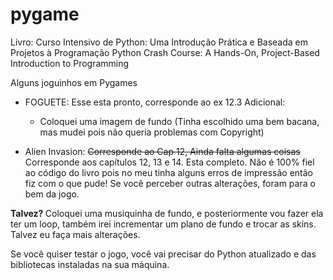 # pygame

Livro: Curso Intensivo de Python: Uma Introdução Prática e Baseada em Projetos à Programação
       Python Crash Course: A Hands-On, Project-Based Introduction to Programming
       
       

Alguns joguinhos em Pygames

- FOGUETE:
  Esse esta pronto, corresponde ao ex 12.3
  Adicional:
   - Coloquei uma imagem de fundo (Tinha escolhido uma bem bacana, mas mudei pois não queria problemas com Copyright)
  
 - Alien Invasion:
  <strike> Corresponde ao Cap 12, Ainda falta algumas coisas </strike>
  Corresponde aos capítulos 12, 13 e 14.
  Esta completo. Não é 100% fiel ao código do livro pois no meu tinha alguns erros de impressão então fiz com o que pude!
  Se você perceber outras alterações, foram para o bem da jogo.
  
  <strong>Talvez? </strong>
  Coloquei uma musiquinha de fundo, e posteriormente vou fazer ela ter um loop, também irei incrementar um plano de fundo e trocar as skins.
  Talvez eu faça mais alterações.
  
  
  
Se você quiser testar o jogo, você vai precisar do Python atualizado e das bibliotecas instaladas na sua máquina.
